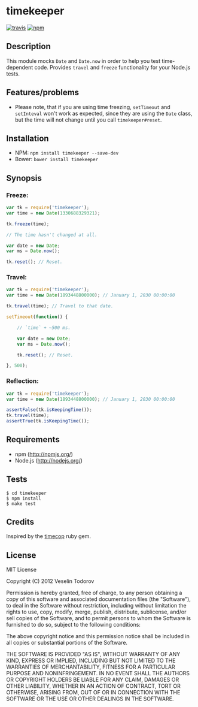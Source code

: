 # timekeeper
[![travis][travis-image]][travis-url]
[![npm][npm-image]][npm-url]

[travis-image]: https://travis-ci.org/vesln/timekeeper.svg?branch=master
[travis-url]: https://travis-ci.org/vesln/timekeeper

[npm-image]: https://img.shields.io/npm/v/timekeeper.svg?style=flat
[npm-url]: https://npmjs.org/package/timekeeper

## Description

This module mocks `Date` and `Date.now` in order to help you test time-dependent code.
Provides `travel` and `freeze` functionality for your Node.js tests.

## Features/problems

- Please note, that if you are using time freezing, `setTimeout` and
  `setInteval` won't work as expected, since they are using the `Date`
  class, but the time will not change until you call `timekeeper#reset`.

## Installation

- NPM: `npm install timekeeper --save-dev`
- Bower: `bower install timekeeper`

## Synopsis

### Freeze:

```js
var tk = require('timekeeper');
var time = new Date(1330688329321);

tk.freeze(time);

// The time hasn't changed at all.

var date = new Date;
var ms = Date.now();

tk.reset(); // Reset.

```

### Travel:

```js
var tk = require('timekeeper');
var time = new Date(1893448800000); // January 1, 2030 00:00:00

tk.travel(time); // Travel to that date.

setTimeout(function() {

	// `time` + ~500 ms.

	var date = new Date;
	var ms = Date.now();

	tk.reset(); // Reset.

}, 500);
```

### Reflection:

```js
var tk = require('timekeeper');
var time = new Date(1893448800000); // January 1, 2030 00:00:00

assertFalse(tk.isKeepingTime());
tk.travel(time);
assertTrue(tk.isKeepingTime());
```

## Requirements

- npm (http://npmjs.org/)
- Node.js (http://nodejs.org/)

## Tests

```
$ cd timekeeper
$ npm install
$ make test
```

## Credits

Inspired by the [timecop](https://github.com/travisjeffery/timecop) ruby gem.

## License

MIT License

Copyright (C) 2012 Veselin Todorov

Permission is hereby granted, free of charge, to any person obtaining a copy of
this software and associated documentation files (the "Software"), to deal in
the Software without restriction, including without limitation the rights to
use, copy, modify, merge, publish, distribute, sublicense, and/or sell copies
of the Software, and to permit persons to whom the Software is furnished to do
so, subject to the following conditions:

The above copyright notice and this permission notice shall be included in all
copies or substantial portions of the Software.

THE SOFTWARE IS PROVIDED "AS IS", WITHOUT WARRANTY OF ANY KIND, EXPRESS OR
IMPLIED, INCLUDING BUT NOT LIMITED TO THE WARRANTIES OF MERCHANTABILITY,
FITNESS FOR A PARTICULAR PURPOSE AND NONINFRINGEMENT. IN NO EVENT SHALL THE
AUTHORS OR COPYRIGHT HOLDERS BE LIABLE FOR ANY CLAIM, DAMAGES OR OTHER
LIABILITY, WHETHER IN AN ACTION OF CONTRACT, TORT OR OTHERWISE, ARISING FROM,
OUT OF OR IN CONNECTION WITH THE SOFTWARE OR THE USE OR OTHER DEALINGS IN THE
SOFTWARE.
